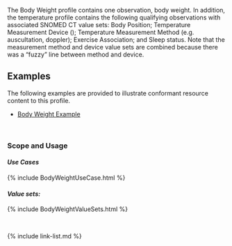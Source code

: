 The Body Weight profile contains one observation, body weight. In addition, the temperature profile contains the following qualifying observations with associated SNOMED CT value sets: Body Position; Temperature Measurement Device (); Temperature Measurement Method (e.g. auscultation, doppler); Exercise Association; and Sleep status.
Note that the measurement method and device value sets are combined because there was a “fuzzy” line between method and device.

## Examples ##

The following examples are provided to illustrate conformant resource content to this profile.

- [Body Weight Example](Observation-bodyWeight-example.html)

<br>


### Scope and Usage
#### ***Use Cases***

{% include BodyWeightUseCase.html %}

#### ***Value sets:***

{% include BodyWeightValueSets.html %}

<br>

{% include link-list.md %}